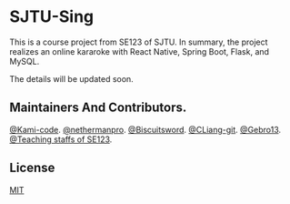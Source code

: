    # SJTU-Sing


   This is a course project from SE123 of SJTU. In summary, the project realizes an online kararoke with React Native, Spring Boot, Flask, and MySQL.

   The details will be updated soon.

   ## Maintainers And Contributors.

   [@Kami-code](https://github.com/Kami-code).
   [@nethermanpro](https://github.com/nethermanpro).
   [@Biscuitsword](https://github.com/Biscuitsword).
   [@CLiang-git](https://github.com/CLiang-git).
   [@Gebro13](https://github.com/Gebro13).
   [@Teaching staffs of SE123](http://www.se.sjtu.edu.cn/).


   ## License

   [MIT](LICENSE)
